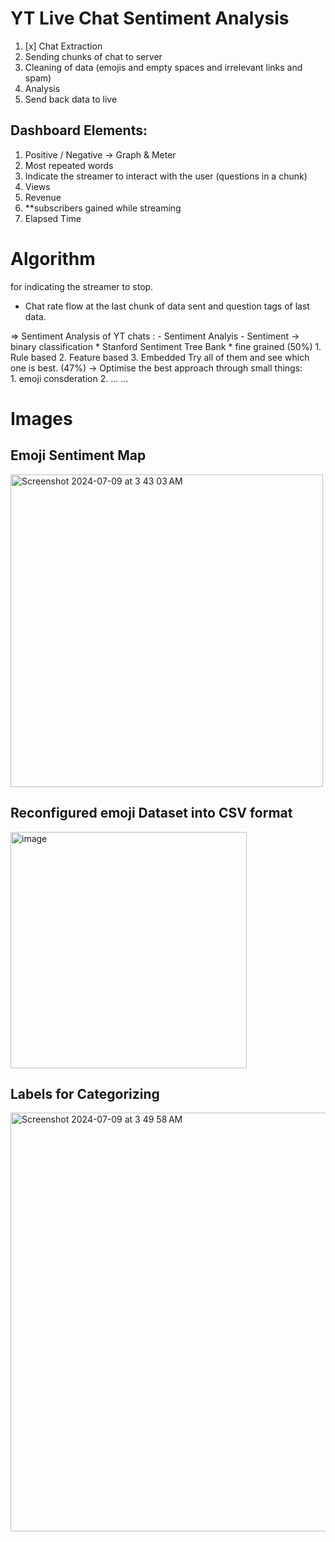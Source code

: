 # YT Live Chat Sentiment Analysis

1. [x] Chat Extraction
2. Sending chunks of chat to server
3. Cleaning of data (emojis and empty spaces and irrelevant links and spam)
4. Analysis
5. Send back data to live 

## Dashboard Elements:

1. Positive / Negative -> Graph & Meter
2. Most repeated words
3. Indicate the streamer to interact with the user (questions in a chunk)
4. Views
5. Revenue
6. **subscribers gained while streaming
7. Elapsed Time



# Algorithm

for indicating the streamer to stop.
- Chat rate flow at the last chunk of data sent and question tags of last data.

=> Sentiment Analysis of YT chats : 
    - Sentiment Analyis
    - Sentiment -> binary classification 
                   * Stanford Sentiment Tree Bank
                   * fine grained (50%)
                          1. Rule based
                          2. Feature based
                          3. Embedded
                    Try all of them and see which one is best. (47%)
                        -> Optimise the best approach through small things:\
                                1. emoji consderation
                                2. ... ...

# Images
## Emoji Sentiment Map
<img width="500" alt="Screenshot 2024-07-09 at 3 43 03 AM" src="https://github.com/DarakhTech/yt-chat-analysis/assets/54445464/245163ec-7e5d-4d56-a085-7a111c256502">

## Reconfigured emoji Dataset into CSV format

<img width="378" alt="image" src="https://github.com/DarakhTech/yt-chat-analysis/assets/54445464/11b00bc3-cad5-4759-93d5-04a959b478cb">

## Labels for Categorizing
<img width="670" alt="Screenshot 2024-07-09 at 3 49 58 AM" src="https://github.com/DarakhTech/yt-chat-analysis/assets/54445464/70240d3e-3d07-4762-ab46-0bef5d063ab3">

                                
